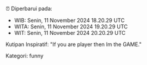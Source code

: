 ⏰ Diperbarui pada:
- WIB: Senin, 11 November 2024 18.20.29 UTC
- WITA: Senin, 11 November 2024 19.20.29 UTC
- WIT: Senin, 11 November 2024 20.20.29 UTC

Kutipan Inspiratif:
"If you are player then Im the GAME."


Kategori: funny

